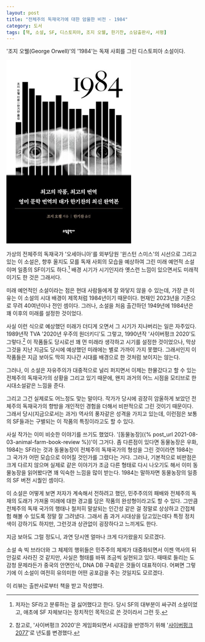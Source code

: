 ```yaml
---
layout: post
title: "전체주의 독재국가에 대한 암울한 비전 - 1984"
category: 도서
tags: [책, 소설, SF, 디스토피아, 조지 오웰, 한기찬, 소담출판사, 서평]
---
```


'조지 오웰(George Orwell)'의
'1984'는
독재 사회를 그린 디스토피아 소설이다.

![표지](/images/1984-book-h480.jpg)

가상의 전체주의 독재국가 '오세아니아'를
외부당원 '윈스턴 스미스'의 시선으로 그리고 있는 이 소설은,
향후 올지도 모를 독재 사회의 모습을 예상하여 그린 미래 예언적 소설이며
일종의 SF이기도 하다.[^1]
배경 시기가 시기인지라 옛스런 느낌이 있으면서도 미래적이기도 한 것은 그래서다.

[^1]: 저자는 SF라고 분류하는 걸 싫어했다고 한다. 당시 SF의 대부분이 싸구려 소설이었고, 애초에 SF 자체보다는 정치적인 목적으로 쓴 것이라서 그런 듯.

미래 예언적인 소설이라는 점은 현대 사람들에게 잘 와닿지 않을 수 있는데,
가장 큰 이유는 이 소설의 시대 배경이 제목처럼 1984년이기 때문이다.
현재인 2023년을 기준으로 무려 40여년이나 전인 셈이다.
그러나, 소설을 처음 출간하던 1949년에 1984년은 꽤 이후의 미래를 설정한 것이었다.

사실 이런 식으로 예상했던 미래가 더디게 오면서 그 시기가 지나버리는 일은 자주있다.
1989년작 TVA '2020년 우주의 원더키디'도 그렇고,
1990년작 '사이버펑크 2020'도 그렇다.[^2]
이 작품들도 당시로선 꽤 먼 미래라 생각하고 시기를 설정한 것이었으나,
막상 그것을 지난 지금도 당시에 예상했던 미래에는 별로 가까이 가지 못했다.
그래서인지 이 작품들은 지금 보아도 딱히 지나간 시대를 배경으로 한 것처럼 보이지는 않는다.

[^2]: 참고로, '사이버펑크 2020'은 게임화되면서 시대감을 반영하기 위해 '[사이버펑크 2077](https://store.steampowered.com/app/1091500/Cyberpunk_2077/)'로 년도를 변경했다.

그러나, 이 소설은
자유주의가 대중적으로 널리 퍼지면서
이제는 한물갔다고 할 수 있는 전체주의 독재국가의 상황을 그리고 있기 때문에,
왠지 과거의 어느 시점을 모티브로 한 시대소설같은 느낌을 준다.

그리고 그건 실제로도 어느정도 맞는 말이다.
작가가 당시에 굉장히 암울하게 보았던 전체주의 독재국가의 향방을
개인적인 경험을 더해서 비판적으로 그린 것이기 때문이다.
그래서 당시(지금으로서는 과거) 역사의 풍자같은 성격을 가지고 있는데,
이런점은 보통의 SF들과는 구별되는 이 작품의 특징이라고도 할 수 있다.

사실 작가는 이미 비슷한 이야기를 쓰기도 했었다.
'[동물농장]({% post_url 2021-08-03-animal-farm-book-review %})'이 그거다.
좀 다른점이 있다면 동물농장은 우화, 1984는 SF라는 것과
동물농장이 전체주의 독재국가의 형성을 그린 것이라면
1984는 그 국가가 어떤 모습으로 이어질 것인가를 그렸다는 거다.
그러나, 기본적으로 비판점은 크게 다르지 않으며
실제로 같은 이야기가 조금 다른 형태로 다시 나오기도 해서
이미 동물농장을 읽어봤다면 꽤 익숙한 느낌을 많이 받는다.
1984는 말하자면 동물농장의 일종의 SF 버전 시퀄인 셈이다.

이 소설은 어떻게 보면 저자가 계속해서 전하려고 했던,
민주주의의 패배와 전체주의 독재의 도래가 가져올 미래에 대한 경고를 담은 작품의
완성형이라고도 할 수 있다.
그만큼 전체주의 독재 국가의 행태나 철저히 말살되는 인간성 같은 걸
정말로 상상하고 간접체험 해볼 수 있도록 정말 잘 그려냈다.
그래서 좀 과거 시대상을 담고있는데다 특정 정치색이 강하기도 하지만,
그런것과 상관없이 굉장하다고 느끼게도 한다.

지금 보아도 그럴 정도니,
과연 당시엔 얼마나 크게 다가왔을지 모르겠다.

소설 속 빅 브라더와 그 체제의 행위들은
민주주의 체제가 대중화되면서 이젠 역사의 뒤안길로 사라진 것 같지만,
사실은 형태를 바꿔 조금씩 실현되고 있다.
때때로 들리는 도감청 문제라든가 중국의 안면인식, DNA DB 구축같은 것들이 대표적이다.
어쩌면 그렇기에 이 소설이 여전히 유의미한 어떤 공포감을 주는 것일지도 모르겠다.



<div class="im im-info">
이 리뷰는 출판사로부터 책을 받고 작성했다.
</div>
